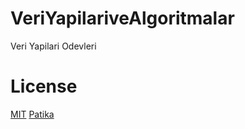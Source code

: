# VeriYapilariveAlgoritmalar
Veri Yapilari Odevleri 

# License 
[MIT](https://choosealicense.com/licenses/mit/)
[Patika](www.patika.dev)
